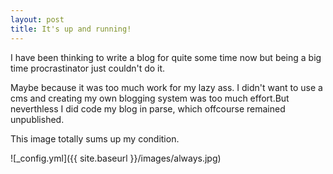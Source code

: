 ```yaml
---
layout: post
title: It's up and running!
---
```


I have been thinking to write a blog for quite some time now but being a big time procrastinator just couldn't do it.

Maybe because  it was too much work for my lazy ass. I didn't want to use a cms and creating my own blogging system was too much effort.But neverthless I did code my blog in parse, which offcourse remained unpublished.

This image totally sums up my condition. 

![_config.yml]({{ site.baseurl }}/images/always.jpg)

